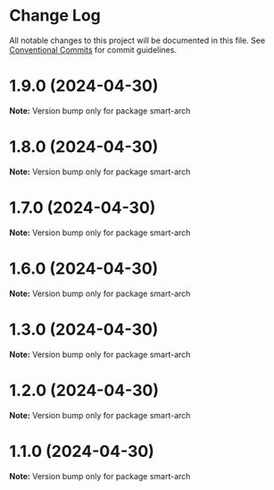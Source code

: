 # Change Log

All notable changes to this project will be documented in this file.
See [Conventional Commits](https://conventionalcommits.org) for commit guidelines.

# 1.9.0 (2024-04-30)

**Note:** Version bump only for package smart-arch





# 1.8.0 (2024-04-30)

**Note:** Version bump only for package smart-arch





# 1.7.0 (2024-04-30)

**Note:** Version bump only for package smart-arch





# 1.6.0 (2024-04-30)

**Note:** Version bump only for package smart-arch





# 1.3.0 (2024-04-30)

**Note:** Version bump only for package smart-arch





# 1.2.0 (2024-04-30)

**Note:** Version bump only for package smart-arch





# 1.1.0 (2024-04-30)

**Note:** Version bump only for package smart-arch
